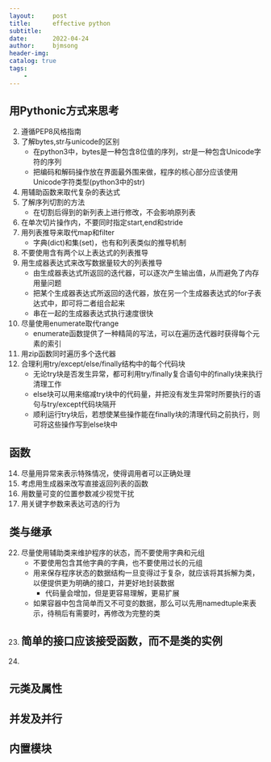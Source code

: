 ```yaml
---
layout:     post
title:      effective python
subtitle:   
date:       2022-04-24
author:     bjmsong
header-img: 
catalog: true
tags:
    - 
---
```

## 用Pythonic方式来思考
2. 遵循PEP8风格指南
3. 了解bytes,str与unicode的区别
    - 在python3中，bytes是一种包含8位值的序列，str是一种包含Unicode字符的序列
    - 把编码和解码操作放在界面最外围来做，程序的核心部分应该使用Unicode字符类型(python3中的str)
4. 用辅助函数来取代复杂的表达式
5. 了解序列切割的方法
    - 在切割后得到的新列表上进行修改，不会影响原列表
6. 在单次切片操作内，不要同时指定start,end和stride
7. 用列表推导来取代map和filter
    - 字典(dict)和集(set)，也有和列表类似的推导机制
8. 不要使用含有两个以上表达式的列表推导
9. 用生成器表达式来改写数据量较大的列表推导
    - 由生成器表达式所返回的迭代器，可以逐次产生输出值，从而避免了内存用量问题
    - 把某个生成器表达式所返回的迭代器，放在另一个生成器表达式的for子表达式中，即可将二者组合起来
    - 串在一起的生成器表达式执行速度很快
10. 尽量使用enumerate取代range
    - enumerate函数提供了一种精简的写法，可以在遍历迭代器时获得每个元素的索引
11. 用zip函数同时遍历多个迭代器
13. 合理利用try/except/else/finally结构中的每个代码块
    - 无论try块是否发生异常，都可利用try/finally复合语句中的finally块来执行清理工作
    - else块可以用来缩减try块中的代码量，并把没有发生异常时所要执行的语句与try/except代码块隔开
    - 顺利运行try块后，若想使某些操作能在finally块的清理代码之前执行，则可将这些操作写到else块中

## 函数
14. 尽量用异常来表示特殊情况，使得调用者可以正确处理
16. 考虑用生成器来改写直接返回列表的函数
18. 用数量可变的位置参数减少视觉干扰
19. 用关键字参数来表达可选的行为

## 类与继承
22. 尽量使用辅助类来维护程序的状态，而不要使用字典和元组
    - 不要使用包含其他字典的字典，也不要使用过长的元组
    - 用来保存程序状态的数据结构一旦变得过于复杂，就应该将其拆解为类，以便提供更为明确的接口，并更好地封装数据
        - 代码量会增加，但是更容易理解，更易扩展
    - 如果容器中包含简单而又不可变的数据，那么可以先用namedtuple来表示，待稍后有需要时，再修改为完整的类
23. 简单的接口应该接受函数，而不是类的实例
    - 
24. 


## 元类及属性


## 并发及并行


## 内置模块 


## 
